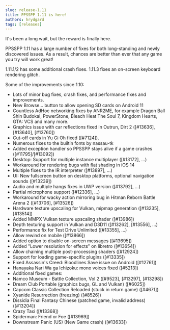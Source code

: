 ```yaml
---
slug: release-1.11
title: PPSSPP 1.11 is here!
authors: hrydgard
tags: [releases]
---
```


It's been a long wait, but the reward is finally here.

PPSSPP 1.11 has a large number of fixes for both long-standing and newly discovered issues. As a result, chances are better than ever that any game you try will work great!

1.11.1/2 has some additional crash fixes. 1.11.3 fixes an on-screen keyboard rendering glitch.

Some of the improvements since 1.10:

* Lots of minor bug fixes, crash fixes, and performance fixes and improvements.
* New Browse... button to allow opening SD cards on Android 11
* Countless AdHoc networking fixes by ANR2ME, for example Dragon Ball Shin Budokai, PowerStone, Bleach Heat The Soul 7, Kingdom Hearts, GTA: VCS and many more.
* Graphics issue with car reflections fixed in Outrun, Dirt 2 ([#13636], [#13640], [#13760])
* Cut-off cards in Yu Gi Oh fixed ([#7124]).
* Numerous fixes to the builtin fonts by nassau-tk
* Added exception handler so PPSSPP stays alive if a game crashes ([#11795]/[#13092])
* Desktop: Support for multiple instance multiplayer ([#13172], ...)
* Workaround for rendering bugs with flat shading in iOS 14
* Multiple fixes to the IR interpreter ([#13897], ...)
* UI: New fullscreen button on desktop platforms, optional navigation sounds ([#13239])
* Audio and multiple hangs fixes in UWP version ([#13792], ...)
* Partial microphone support ([#12336], ...)
* Workaround for wacky action mirroring bug in Hitman Reborn Battle Arena 2 ([#13706], [#13526])
* Hardware texture upscaling for Vulkan, mipmap generation ([#13235], [#13514])
* Added MMPX Vulkan texture upscaling shader ([#13986])
* Depth texturing support in Vulkan and D3D11 ([#13262], [#13556], ...)
* Performance fix for Test Drive Unlimited ([#13355], ...)
* Allow rewind on mobile ([#13866])
* Added option to disable on-screen messages ([#13695])
* Added "Lower resolution for effects" on libretro ([#13654])
* Allow chaining multiple post-processing shaders ([#12924])
* Support for loading game-specific plugins ([#13335])
* Fixed Assassin's Creed: Bloodlines Save issue on Android ([#12761])
* Hanayaka Nari Wa ga Ichizoku: mono voices fixed ([#5213])
* Additional fixed games:
* Namco Museum - Battle Collection, Vol 2 ([#9523], [#13297], [#13298])
* Dream Club Portable (graphics bugs, GL and Vulkan) ([#6025])
* Capcom Classic Collection Reloaded (stuck in return game) ([#4671])
* Xyanide Resurrection (freezing) ([#8526])
* Dissidia Final Fantasy Chinese (patched game, invalid address) ([#13204])
* Crazy Taxi ([#13368])
* Spiderman: Friend or Foe ([#13969])
* Downstream Panic (US) (New Game crash) ([#13633])